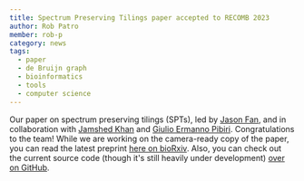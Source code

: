 ```yaml
---
title: Spectrum Preserving Tilings paper accepted to RECOMB 2023
author: Rob Patro
member: rob-p
category: news
tags:
  - paper
  - de Bruijn graph
  - bioinformatics
  - tools
  - computer science
---
```


Our paper on spectrum preserving tilings (SPTs), led by [Jason Fan](https://www.jason-fan.com/), and in collaboration with [Jamshed Khan](https://sites.google.com/view/jamshed/?pli=1) and 
[Giulio Ermanno Pibiri](https://jermp.github.io/). Congratulations to the team!  While we are working on the camera-ready copy of the paper, you can read the latest 
preprint [here on bioRxiv](https://www.biorxiv.org/content/10.1101/2022.10.27.513881v1).  Also, you can check out the current source code (though it's still heavily 
under development) [over on GitHub](https://github.com/COMBINE-lab/pufferfish2).

